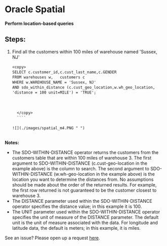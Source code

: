 
# Oracle Spatial  

**Perform location-based queries**

## Steps:


1. Find all the customers within 100 miles of warehouse named 'Sussex, NJ'
   
     ````
    <copy>
    SELECT c.customer_id,c.cust_last_name,c.GENDER
    FROM warehouses w,   customers c
    WHERE w.WAREHOUSE_NAME = 'Sussex, NJ' 
    AND sdo_within_distance (c.cust_geo_location,w.wh_geo_location,
   'distance = 100 unit=MILE') = 'TRUE';



       </copy>
       ````

   ![](./images/spatial_m4.PNG " ")

  
 **Notes:**

- The SDO-WITHIN-DISTANCE operator returns the customers from the customers table that are within 100 miles of warehouse 3. The first argument to SDO-WITHIN-DISTANCE (c.cust-geo-location in the example above) is the column to search. The second argument to SDO-WITHIN-DISTANCE (w.wh-geo-location in the example above) is the location you want to determine the distances from. No assumptions should be made about the order of the returned results. For example, the first row returned is not guaranteed to be the customer closest to warehouse 3.
- The DISTANCE parameter used within the SDO-WITHIN-DISTANCE operator specifies the distance value; in this example it is 100.
- The UNIT parameter used within the SDO-WITHIN-DISTANCE operator specifies the unit of measure of the DISTANCE parameter. The default unit is the unit of measure associated with the data. For longitude and latitude data, the default is meters; in this example, it is miles.




See an issue?  Please open up a request [here](https://github.com/oracle/learning-library/issues).
